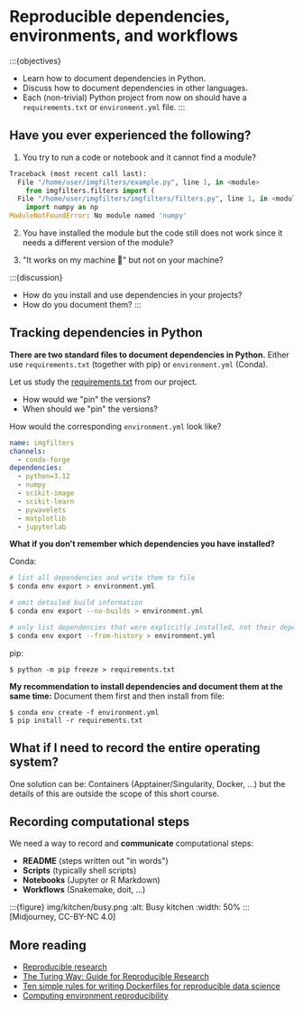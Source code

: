 # Reproducible dependencies, environments, and workflows

:::{objectives}
- Learn how to document dependencies in Python.
- Discuss how to document dependencies in other languages.
- Each (non-trivial) Python project from now on should have a
  `requirements.txt` or `environment.yml` file.
:::


## Have you ever experienced the following?

1) You try to run a code or notebook and it cannot find a module?
```python
Traceback (most recent call last):
  File "/home/user/imgfilters/example.py", line 1, in <module>
    from imgfilters.filters import (
  File "/home/user/imgfilters/imgfilters/filters.py", line 1, in <module>
    import numpy as np
ModuleNotFoundError: No module named 'numpy'
```

2) You have installed the module but the code still does not work since it needs
   a different version of the module?

3) "It works on my machine &#129335;" but not on your machine?

:::{discussion}
- How do you install and use dependencies in your projects?
- How do you document them?
:::


## Tracking dependencies in Python

**There are two standard files to document dependencies in Python.**
Either use `requirements.txt` (together with pip) or `environment.yml` (Conda).

Let us study the [requirements.txt](https://github.com/coderefinery/imgfilters/blob/main/requirements.txt) from our project.
- How would we "pin" the versions?
- When should we "pin" the versions?

How would the corresponding `environment.yml` look like?
```yaml
name: imgfilters
channels:
  - conda-forge
dependencies:
  - python=3.12
  - numpy
  - scikit-image
  - scikit-learn
  - pywavelets
  - matplotlib
  - jupyterlab
```

**What if you don't remember which dependencies you have installed?**

Conda:
```bash
# list all dependencies and write them to file
$ conda env export > environment.yml

# omit detailed build information
$ conda env export --no-builds > environment.yml

# only list dependencies that were explicitly installed, not their dependencies
$ conda env export --from-history > environment.yml
```
pip:
```console
$ python -m pip freeze > requirements.txt
```

**My recommendation to install dependencies and document them at the same time:**
Document them first and then install from file:
```console
$ conda env create -f environment.yml
$ pip install -r requirements.txt
```


## What if I need to record the entire operating system?

One solution can be: Containers (Apptainer/Singularity, Docker, ...)
but the details of this are outside the scope of this short course.


## Recording computational steps

We need a way to record and **communicate** computational steps:

- **README** (steps written out "in words")
- **Scripts** (typically shell scripts)
- **Notebooks** (Jupyter or R Markdown)
- **Workflows** (Snakemake, doit, ...)

:::{figure} img/kitchen/busy.png
:alt: Busy kitchen
:width: 50%
:::
[Midjourney, CC-BY-NC 4.0]


## More reading

- [Reproducible research](https://coderefinery.github.io/reproducible-research/)
- [The Turing Way: Guide for Reproducible Research](https://the-turing-way.netlify.app/reproducible-research/reproducible-research.html)
- [Ten simple rules for writing Dockerfiles for reproducible data science](https://doi.org/10.1371/journal.pcbi.1008316)
- [Computing environment reproducibility](https://doi.org/10.5281/zenodo.8089471)
